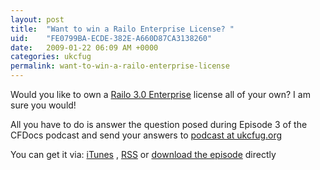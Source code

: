 ```yaml
---
layout: post
title:  "Want to win a Railo Enterprise License? "
uid:	"FE0799BA-ECDE-382E-A660D87CA3138260"
date:   2009-01-22 06:09 AM +0000
categories: ukcfug
permalink: want-to-win-a-railo-enterprise-license
---
```

<p>
Would you like to own a <a href="http://www.railo-technologies.com/en/index.cfm?treeID=151" title="Railo 3.0: Railo enterprise"> Railo 3.0 Enterprise</a> license all of your own? I am sure you would! 
</p>

<p>
	All you have to do is answer the question posed during Episode 3 of the CFDocs podcast and send your answers to <a href="mailto:&#x70;&#x6F;&#x64;&#x63;&#x61;&#x73;&#x74;&#x40;&#x75;&#x6B;&#x63;&#x66;&#x75;&#x67;&#x2E;&#x6F;&#x72;&#x67;">podcast at ukcfug.org</a>	
</p>

<p>
	You can get it via: 
	<a href="http://itunes.apple.com/WebObjects/MZStore.woa/wa/viewPodcast?id=152536611" title="iTunes Download">iTunes</a> , <a href="http://markdrew.libsyn.com/rss" title="RSS Feed">RSS</a> or <a href="http://media.libsyn.com/media/markdrew/ukcfug_20090113.m4a" title="Download directly">download the episode</a> directly
	
</p>